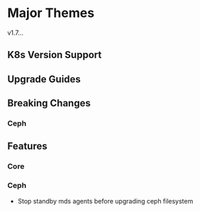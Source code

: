# Major Themes

v1.7...

## K8s Version Support

## Upgrade Guides

## Breaking Changes

### Ceph

## Features

### Core

### Ceph

* Stop standby mds agents before upgrading ceph filesystem
